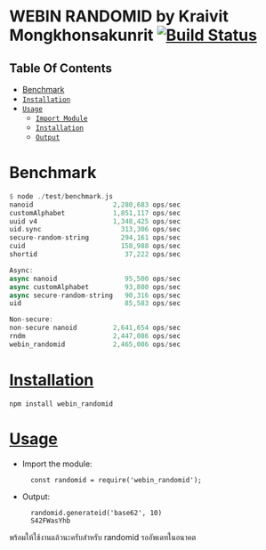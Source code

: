 WEBIN RANDOMID by Kraivit Mongkhonsakunrit [![Build Status](https://travis-ci.com/ez-kraivit/webin_randomid.svg?branch=master)](https://travis-ci.com/ez-kraivit/webin_randomid)
========================
## Table Of Contents
* [Benchmark](#benchmark)
* [`Installation`](#installation)
* [`Usage`](#usage)
	* [`Import Module`](#importmodule)
	* [`Installation`](#installation)
	* [`Output`](#importmodule)

# Benchmark
```rust
$ node ./test/benchmark.js
nanoid                    2,280,683 ops/sec
customAlphabet            1,851,117 ops/sec
uuid v4                   1,348,425 ops/sec
uid.sync                    313,306 ops/sec
secure-random-string        294,161 ops/sec
cuid                        158,988 ops/sec
shortid                      37,222 ops/sec

Async:
async nanoid                 95,500 ops/sec
async customAlphabet         93,800 ops/sec
async secure-random-string   90,316 ops/sec
uid                          85,583 ops/sec

Non-secure:
non-secure nanoid         2,641,654 ops/sec
rndm                      2,447,086 ops/sec
webin_randomid            2,465,086 ops/sec
```
# [Installation](id:installation)

	npm install webin_randomid

# [Usage](id:usage)

* Import the module:

		const randomid = require('webin_randomid');

* Output:

        randomid.generateid('base62', 10)
		S42FWasYhb

พร้อมให้ใช้งานแล้วนะครับสำหรับ randomid รออัพเดทในอนาคต

